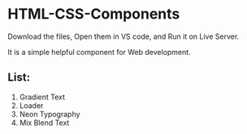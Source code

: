 # HTML-CSS-Components

Download the files, Open them in VS code, and Run it on Live Server.

It is a simple helpful component for Web development.  

## List:
1. Gradient Text
2. Loader
3. Neon Typography
4. Mix Blend Text


